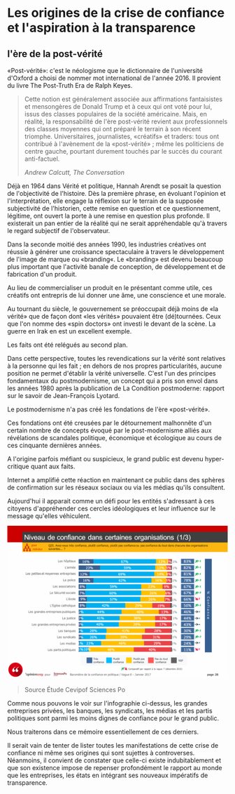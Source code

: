 # Les origines de la crise de confiance et l'aspiration à la transparence

## l'ère de la post-vérité

«Post-vérité»: c'est le néologisme que le dictionnaire de l'université d'Oxford a choisi de nommer mot international de l'année 2016. Il provient du livre The Post-Truth Era de Ralph Keyes.

> Cette notion est généralement associée aux affirmations fantaisistes et mensongères de Donald Trump et à ceux qui ont voté pour lui, issus des classes populaires de la société américaine. Mais, en réalité, la responsabilité de l'ère post-vérité revient aux professionnels des classes moyennes qui ont préparé le terrain à son récent triomphe. Universitaires, journalistes, «créatifs» et traders: tous ont contribué à l'avènement de la 
«post-vérité» ; même les politiciens de centre gauche, pourtant durement touchés par le succès du courant anti-factuel.
>
> *Andrew Calcutt, The Conversation*

Déjà en 1964 dans Vérité et politique, Hannah Arendt se posait la question de l'objectivité de l'histoire. Dès la première phrase, en évoluant l'opinion et l'interprétation, elle engage la réflexion sur le terrain de la supposée subjectivité de l'historien, cette remise en question et ce questionnement, légitime, ont ouvert la porte à une remise en question plus profonde. Il existerait un pan entier de la réalité qui ne serait appréhendable qu'à travers le regard subjectif de l'observateur.

Dans la seconde moitié des années 1990, les industries créatives ont réussie à générer une croissance spectaculaire  à travers le développement de l'image de marque ou «branding«. Le «branding» est devenu beaucoup plus important que l'activité banale de conception, de développement et de fabrication d'un produit. 

Au lieu de commercialiser un produit en le présentant comme utile, ces créatifs ont entrepris de lui donner une âme, une conscience et une morale.

Au tournant du siècle, le gouvernement se préoccupait déjà moins de «la vérité» que de façon dont «les vérités» pouvaient être (dé)tournées. Ceux que l'on nomme des «spin doctors» ont investi le devant de la scène. La guerre en Irak en est un excellent exemple. 

Les faits ont été relégués au second plan. 

Dans cette perspective, toutes les revendications sur la vérité sont relatives à la personne qui les fait ; en dehors de nos propres particularités, aucune position ne permet d'établir 
la vérité universelle. C'est l'un des principes fondamentaux du postmodernisme, un concept qui a pris son envol dans les années 1980 après la publication de La Condition postmoderne: rapport sur le savoir de Jean-François Lyotard. 

Le postmodernisme n'a pas créé les fondations de l'ère «post-vérité». 

Ces fondations ont été creusées par le détournement malhonnête d'un certain nombre de concepts évoqué par le post-modernisme alliés aux révélations de scandales politique, économique et écologique au cours de ces cinquante dernières années.

A l'origine parfois méfiant ou  suspicieux, le grand public est devenu hyper-critique quant aux faits.

Internet a amplifié cette réaction en maintenant ce public dans des sphères de confirmation sur les réseaux sociaux ou via les médias qu'ils consultent.

Aujourd'hui il apparait comme un défi pour les entités s'adressant à ces citoyens d'appréhender ces cercles idéologiques et leur influence sur le message qu'elles véhiculent. 

![Confiance dans les médias](../../images/confiance-media.png)
>
> Source Étude Cevipof Sciences Po

Comme nous pouvons le voir sur l'infographie ci-dessus, les grandes entreprises privées, les banques, les syndicats, les médias et les partis politiques sont parmi les moins dignes de confiance pour le grand public. 

Nous traiterons dans ce mémoire essentiellement de ces derniers.

Il serait vain de tenter de lister toutes les manifestations de cette crise de confiance ni même ses origines qui sont sujettes à controverses. Néanmoins, il convient de constater que celle-ci existe indubitablement et que son existence impose de repenser profondément le rapport au monde que les entreprises, les états en intégrant ses nouveaux impératifs de transparence.
